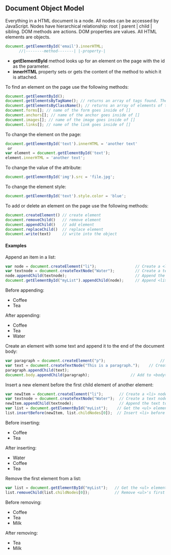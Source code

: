 ## Document Object Model
Everything in a HTML document is a node. All nodes can be accessed by JavaScript. Nodes have hierarchical relationship: root | parent | child | sibling. DOM methods are actions. DOM properties are values. All HTML elements are objects.
```javascript
document.getElementById('email').innerHTML;
      //|--------method-------| |-property-| 
```
- **getElementById** method looks up for an element on the page with the id as the parameter.
- **innerHTML** property sets or gets the content of the method to which it is attached.

To find an element on the page use the following methods:
```javascript
document.getElementById();
document.getElementsByTagName(); // returns an array of tags found. The
document.getElementsByClassName(); // returns an array of elements of this class
document.forms[]; // name of the form goes inside of []
document.anchors[]; // name of the anchor goes inside of []
document.images[]; // name of the image goes inside of []
document.links[]; // name of the link goes inside of []
```
To change the element on the page:
```javascript
document.getElementById('text').innerHTML = 'another text'
 or
var element = document.getElementById('text');
element.innerHTML = 'another text';
```
To change the value of the attribute:
```javascript
document.getElementById('img').src = 'file.jpg';
```
To change the element style:
```javascript
document.getElementById('text').style.color = 'blue';
```
To add or delete an element on the page use the following methods:
```javascript
document.createElement() // create element
document.removeChild()   // remove element
document.appendChild()   // add element
document.replaceChild()  // replace element
document.write(text)     // write into the object
```

#### Examples
Append an item in a list:
```javascript
var node = document.createElement("li");                 // Create a <li> node
var textnode = document.createTextNode("Water");         // Create a text node
node.appendChild(textnode);                              // Append the text to <li>
document.getElementById("myList").appendChild(node);     // Append <li> to <ul> with id="myList"
```
Before appending:
- Coffee
- Tea

After appending:
- Coffee
- Tea
- Water

Create an element with some text and append it to the end of the document body:
```javascript
var paragraph = document.createElement("p");                        // Create a <p> node
var text = document.createTextNode("This is a paragraph.");    // Create a text node
paragraph.appendChild(text);                                           // Append the text to <p>
document.body.appendChild(paragraph);                  // Add to <body> element
```
Insert a new element before the first child element of another element:
```javaScript
var newItem = document.createElement("li");       // Create a <li> node
var textnode = document.createTextNode("Water");  // Create a text node
newItem.appendChild(textnode);                    // Append the text to <li>
var list = document.getElementById("myList");    // Get the <ul> element to insert a new node
list.insertBefore(newItem, list.childNodes[0]);  // Insert <li> before the first child of <ul>
```
Before inserting:
- Coffee
- Tea

After inserting:
- Water
- Coffee
- Tea

Remove the first element from a list:
```javascript
var list = document.getElementById("myList");   // Get the <ul> element with id="myList"
list.removeChild(list.childNodes[0]);           // Remove <ul>'s first child node (index 0)
```
Before removing:
- Coffee
- Tea
- Milk

After removing:
- Tea
- Milk
